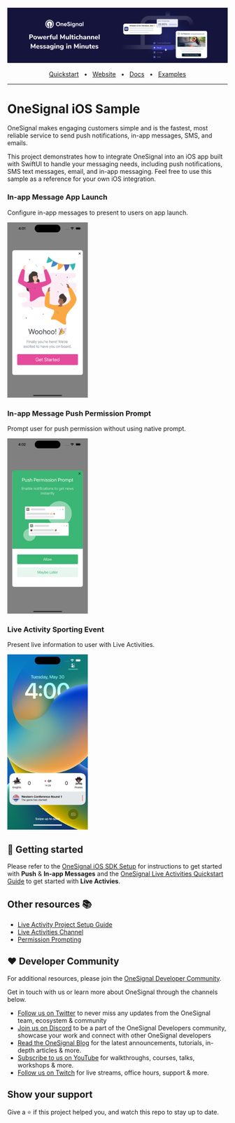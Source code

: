![OneSignal](https://github.com/OneSignalDevelopers/.github/blob/main/assets/onesignal-banner.png?raw=true)


<div align="center">
  <a href="https://documentation.onesignal.com/docs/onboarding-with-onesignal" target="_blank">Quickstart</a>
  <span>&nbsp;&nbsp;•&nbsp;&nbsp;</span>
  <a href="https://onesignal.com/" target="_blank">Website</a>
  <span>&nbsp;&nbsp;•&nbsp;&nbsp;</span>
  <a href="https://documentation.onesignal.com/docs" target="_blank">Docs</a>
  <span>&nbsp;&nbsp;•&nbsp;&nbsp;</span>
  <a href="https://github.com/OneSignalDevelopers" target="_blank">Examples</a>
  <br />
  <hr />
</div>

# OneSignal iOS Sample

OneSignal makes engaging customers simple and is the fastest, most reliable service to send push notifications, in-app messages, SMS, and emails.

This project demonstrates how to integrate OneSignal into an iOS app built with SwiftUI to handle your messaging needs, including push notifications, SMS text messages, email, and in-app messaging. Feel free to use this sample as a reference for your own iOS integration.

### In-app Message App Launch

Configure in-app messages to present to users on app launch.

<img src="./assets/launch-iam.png" alt="In-app Message app launch" style="height: 400px;">

### In-app Message Push Permission Prompt

Prompt user for push permission without using native prompt.

<img src="./assets/permission-prompt-iam.png" alt="Push permission prompt in-app message" style="height: 400px;">

### Live Activity Sporting Event

Present live information to user with Live Activities.

<img src="./assets/live-activity.png" alt="Live activity for sporting event" style="height: 400px;">

## 🚦 Getting started

Please refer to the [OneSignal iOS SDK Setup](https://documentation.onesignal.com/v11.0/docs/ios-sdk-setup) for instructions to get started with **Push** & **In-app Messages** and the [OneSignal Live Activities Quickstart Guide](https://documentation.onesignal.com/v11.0/docs/live-activities-quickstart) to get started with **Live Activies**. 

## Other resources 📚

* [Live Activity Project Setup Guide](https://documentation.onesignal.com/docs/how-to-send-a-live-activity)
* [Live Activities Channel](https://documentation.onesignal.com/docs/live-activities)
* [Permission Prompting](https://documentation.onesignal.com/docs/permission-prompting)

## ❤️ Developer Community

For additional resources, please join the [OneSignal Developer Community](https://onesignal.com/onesignal-developers).

Get in touch with us or learn more about OneSignal through the channels below.

- [Follow us on Twitter](https://twitter.com/onesignaldevs) to never miss any updates from the OneSignal team, ecosystem & community
- [Join us on Discord](https://discord.gg/EP7gf6Uz7G) to be a part of the OneSignal Developers community, showcase your work and connect with other OneSignal developers
- [Read the OneSignal Blog](https://onesignal.com/blog/) for the latest announcements, tutorials, in-depth articles & more.
- [Subscribe to us on YouTube](https://www.youtube.com/channel/UCe63d5EDQsSkOov-bIE_8Aw/featured) for walkthroughs, courses, talks, workshops & more.
- [Follow us on Twitch](https://www.twitch.tv/onesignaldevelopers) for live streams, office hours, support & more.

## Show your support

Give a ⭐️ if this project helped you, and watch this repo to stay up to date.
